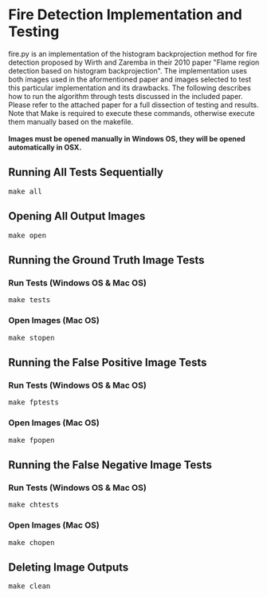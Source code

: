 # Fire Detection Implementation and Testing

fire.py is an implementation of the histogram backprojection method for fire detection proposed by Wirth and Zaremba in their 2010 paper "Flame region detection based on histogram backprojection". The implementation uses both images used in the aformentioned paper and images selected to test this particular implementation and its drawbacks.
The following describes how to run the algorithm through tests discussed in the included paper. Please refer to the attached paper for a full dissection of testing and results.<br>Note that Make is required to execute these commands, otherwise execute them manually based on the makefile.
<br><br>**Images must be opened manually in Windows OS, they will be opened automatically in OSX.**

## Running All Tests Sequentially
<pre>
make all
</pre>
## Opening All Output Images
<pre>
make open
</pre>
## Running the Ground Truth Image Tests
### Run Tests (Windows OS & Mac OS)
<pre>
make tests
</pre>
### Open Images (Mac OS)
<pre>
make stopen
</pre>

## Running the False Positive Image Tests
### Run Tests (Windows OS & Mac OS)
<pre>
make fptests
</pre>
### Open Images (Mac OS)
<pre>
make fpopen
</pre>

## Running the False Negative Image Tests
### Run Tests (Windows OS & Mac OS)
<pre>
make chtests
</pre>
### Open Images (Mac OS)
<pre>
make chopen
</pre>

## Deleting Image Outputs
<pre>
make clean
</pre>
